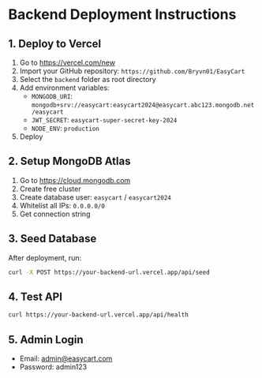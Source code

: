 # Backend Deployment Instructions

## 1. Deploy to Vercel

1. Go to https://vercel.com/new
2. Import your GitHub repository: `https://github.com/Bryvn01/EasyCart`
3. Select the `backend` folder as root directory
4. Add environment variables:
   - `MONGODB_URI`: `mongodb+srv://easycart:easycart2024@easycart.abc123.mongodb.net/easycart`
   - `JWT_SECRET`: `easycart-super-secret-key-2024`
   - `NODE_ENV`: `production`
5. Deploy

## 2. Setup MongoDB Atlas

1. Go to https://cloud.mongodb.com
2. Create free cluster
3. Create database user: `easycart` / `easycart2024`
4. Whitelist all IPs: `0.0.0.0/0`
5. Get connection string

## 3. Seed Database

After deployment, run:
```bash
curl -X POST https://your-backend-url.vercel.app/api/seed
```

## 4. Test API

```bash
curl https://your-backend-url.vercel.app/api/health
```

## 5. Admin Login

- Email: admin@easycart.com
- Password: admin123